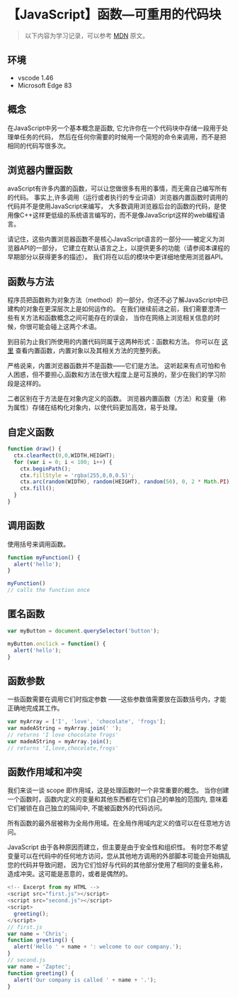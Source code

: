 # 【JavaScript】函数—可重用的代码块

> 以下内容为学习记录，可以参考 [MDN][1] 原文。

## 环境

- vscode 1.46
- Microsoft Edge 83

## 概念

在JavaScript中另一个基本概念是函数, 它允许你在一个代码块中存储一段用于处理单任务的代码，
然后在任何你需要的时候用一个简短的命令来调用，而不是把相同的代码写很多次。

## 浏览器内置函数

avaScript有许多内置的函数，可以让您做很多有用的事情，而无需自己编写所有的代码。
事实上,许多调用（运行或者执行的专业词语）浏览器内置函数时调用的代码并不是使用JavaScript来编写，
大多数调用浏览器后台的函数的代码，是使用像C++这样更低级的系统语言编写的，而不是像JavaScript这样的web编程语言。

请记住，这些内置浏览器函数不是核心JavaScript语言的一部分——被定义为浏览器API的一部分，
它建立在默认语言之上，以提供更多的功能（请参阅本课程的早期部分以获得更多的描述）。
我们将在以后的模块中更详细地使用浏览器API。

## 函数与方法

程序员把函数称为对象方法（method）的一部分，你还不必了解JavaScript中已建构的对象在更深层次上是如何运作的。
在我们继续前进之前，我们需要澄清一些有关方法和函数概念之间可能存在的误会，
当你在网络上浏览相关信息的时候，你很可能会碰上这两个术语。

到目前为止我们所使用的内置代码同属于这两种形式：函数和方法。
你可以在 [这里][2] 查看内置函数，内置对象以及其相关方法的完整列表。

严格说来，内置浏览器函数并不是函数——它们是方法。
这听起来有点可怕和令人困惑，但不要担心,函数和方法在很大程度上是可互换的，至少在我们的学习阶段是这样的。

二者区别在于方法是在对象内定义的函数。
浏览器内置函数（方法）和变量（称为属性）存储在结构化对象内，以使代码更加高效，易于处理。

## 自定义函数

```js
function draw() {
  ctx.clearRect(0,0,WIDTH,HEIGHT);
  for (var i = 0; i < 100; i++) {
    ctx.beginPath();
    ctx.fillStyle = 'rgba(255,0,0,0.5)';
    ctx.arc(random(WIDTH), random(HEIGHT), random(50), 0, 2 * Math.PI);
    ctx.fill();
  }
}
```

## 调用函数

使用括号来调用函数。

```js
function myFunction() {
  alert('hello');
}

myFunction()
// calls the function once
```

## 匿名函数

```js
var myButton = document.querySelector('button');

myButton.onclick = function() {
  alert('hello');
}
```

## 函数参数

一些函数需要在调用它们时指定参数 ——这些参数值需要放在函数括号内，才能正确地完成其工作。

```js
var myArray = ['I', 'love', 'chocolate', 'frogs'];
var madeAString = myArray.join(' ');
// returns 'I love chocolate frogs'
var madeAString = myArray.join();
// returns 'I,love,chocolate,frogs'
```

## 函数作用域和冲突

我们来谈一谈 scope 即作用域，这是处理函数时一个非常重要的概念。
当你创建一个函数时，函数内定义的变量和其他东西都在它们自己的单独的范围内, 
意味着它们被锁在自己独立的隔间中, 不能被函数外的代码访问。

所有函数的最外层被称为全局作用域。在全局作用域内定义的值可以在任意地方访问。

JavaScript 由于各种原因而建立，但主要是由于安全性和组织性。
有时您不希望变量可以在代码中的任何地方访问，您从其他地方调用的外部脚本可能会开始搞乱您的代码并导致问题，
因为它们恰好与代码的其他部分使用了相同的变量名称，造成冲突。这可能是恶意的，或者是偶然的。

```js
<!-- Excerpt from my HTML -->
<script src="first.js"></script>
<script src="second.js"></script>
<script>
  greeting();
</script>
// first.js
var name = 'Chris';
function greeting() {
  alert('Hello ' + name + ': welcome to our company.');
}
// second.js
var name = 'Zaptec';
function greeting() {
  alert('Our company is called ' + name + '.');
}
```

[1]: https://developer.mozilla.org/zh-CN/docs/Learn/JavaScript/Building_blocks/Functions
[2]: https://developer.mozilla.org/zh-CN/docs/Web/JavaScript/Reference/Global_Objects